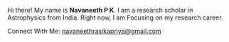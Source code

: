 <p>Hi there! My name is <b>Navaneeth P K</b>. I am a research scholar in Astrophysics from India. Right now, I am Focusing on my research career.</p>
<p>Connect With Me: <a href="mailto:navaneethrasikapriya@gmail.com" target="blank">navaneethrasikapriya@gmail.com</a></p>
